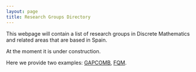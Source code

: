 ```yaml
---
layout: page
title: Research Groups Directory
---
```


This webpage will contain a list of research groups in Discrete Mathematics and related areas that are based in Spain.

At the moment it is under construction.

Here we provide two examples: [GAPCOMB](/directory/gapcomb), [FQM](/directory/fqm-343).